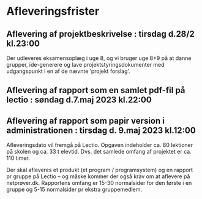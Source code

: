 # Afleveringsfrister

## Aflevering af projektbeskrivelse : tirsdag d.28/2 kl.23:00  
Der udleveres eksamensoplæg i uge 8, og vi bruger uge 8+9 på at danne grupper, ide-generere og lave projektstyringsdokumenter med udgangspunkt i en af de nævnte ’projekt forslag’.  

## Aflevering af rapport som en samlet pdf-fil på lectio      : søndag d.7.maj 2023 kl.22:00
## Aflevering af rapport som papir version i administrationen : tirsdag d. 9.maj 2023 kl.12:00
Afleveringsdato vil fremgå på Lectio. Opgaven indeholder ca. 80 lektioner på skolen og ca. 33 t elevtid. Dvs. det samlede omfang af projektet er ca. 110 timer.  

Der skal afleveres et produkt (et program / programsystem) og en rapport pr gruppe på Lectio – og måske kommer der også krav om at aflevere på netprøver.dk. Rapportens omfang er 15-30 normalsider for den første i en gruppe og 5-15 normalsider pr ekstra gruppemedlem.  
